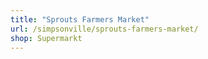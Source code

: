 ```yaml
---
title: "Sprouts Farmers Market"
url: /simpsonville/sprouts-farmers-market/
shop: Supermarkt
---
```

